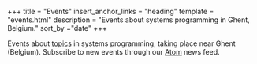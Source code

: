 +++
title = "Events"
insert_anchor_links = "heading"
template = "events.html"
description = "Events about systems programming in Ghent, Belgium."
sort_by ="date"
+++


Events about  [topics](/tags) in systems programming, taking place near Ghent (Belgium). Subscribe to new events through our [Atom](/atom.xml) news feed.
